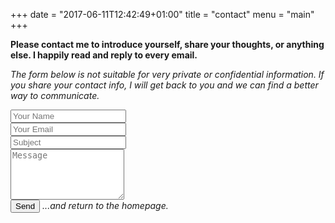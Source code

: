 +++
date = "2017-06-11T12:42:49+01:00"
title = "contact"
menu = "main"
+++

**Please contact me to introduce yourself, share your thoughts, or anything else. I happily read and reply to every email.**

*The form below is not suitable for very private or confidential information. If you share your contact info, I will get back to you and we can find a better way to communicate.*


<div class="form">
 <form name="contact" action="/" role="form" class="contactForm" netlify>
   <input type="hidden" name="form-name" value="contact">
     <div class="form-group">
       <input type="text" name="name" class="form-control input-text" id="name" placeholder="Your Name" data-rule="minlen:4" data-msg="Please enter at least 4 chars">
       <div class="validation"></div>
     </div>
     <div class="form-group">
       <input type="email" class="form-control input-text" name="email" id="email" placeholder="Your Email" data-rule="email" data-msg="Please enter a valid email">
       <div class="validation"></div>
     </div>
     <div class="form-group">
       <input type="text" class="form-control input-text" name="subject" id="subject" placeholder="Subject" data-rule="minlen:4" data-msg="Please enter at least 8 chars of subject">
       <div class="validation"></div>
     </div>
     <div class="form-group">
        <textarea class="form-control input-text text-area" name="message" rows="5" data-rule="required" data-msg="Please write something for us" placeholder="Message"></textarea>
        <div class="validation"></div>
     </div>
     <div>
     <button>Send</button> <i>  ...and return to the homepage. </i>
   </div>
 </form>
</div>


